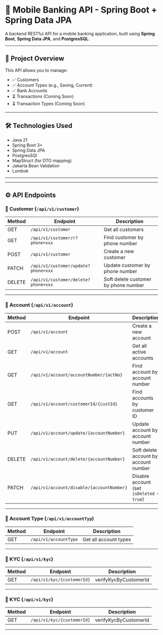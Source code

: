 # 📱 Mobile Banking API - Spring Boot + Spring Data JPA

A backend RESTful API for a mobile banking application, built using **Spring Boot**, **Spring Data JPA**, and **PostgresSQL**.

---

## 🚀 Project Overview

This API allows you to manage:

- ✅ Customers
- ✅ Account Types (e.g., Saving, Current)
- ✅ Bank Accounts
- ⏳ Transactions (Coming Soon)
- ⏳ Transaction Types (Coming Soon)

---

## 🛠 Technologies Used

- Java 21
- Spring Boot 3+
- Spring Data JPA
- PostgresSQl
- MapStruct (for DTO mapping)
- Jakarta Bean Validation
- Lombok

---


---

## ⚙️ API Endpoints

### 🔹 Customer (`/api/v1/customer`)

| Method | Endpoint                            | Description                         |
|--------|-------------------------------------|-------------------------------------|
| GET    | `/api/v1/customer`                  | Get all customers                   |
| GET    | `/api/v1/customer/r?phone=xxx`      | Find customer by phone number       |
| POST   | `/api/v1/customer`                  | Create a new customer               |
| PATCH  | `/api/v1/customer/update?phone=xxx`  | Update customer by phone number      |
| DELETE | `/api/v1/customer/delete?phone=xxx`  | Soft delete customer by phone number |

---

### 🔹 Account (`/api/v1/account`)

| Method | Endpoint                                      | Description                             |
|--------|-----------------------------------------------|-----------------------------------------|
| POST   | `/api/v1/account`                             | Create a new account                    |
| GET    | `/api/v1/account`                             | Get all active accounts                 |
| GET    | `/api/v1/account/accountNumber/{actNo}`       | Find account by account number          |
| GET    | `/api/v1/account/customerId/{custId}`         | Find accounts by customer ID            |
| PUT    | `/api/v1/account/update/{accountNumber}`      | Update account by account number        |
| DELETE | `/api/v1/account/delete/{accountNumber}`      | Soft delete account by account number   |
| PATCH  | `/api/v1/account/disable/{accountNumber}`     | Disable account (set `isDeleted = true`) |

---

### 🔹 Account Type (`/api/v1/accountTyp`)

| Method | Endpoint              | Description            |
|--------|-----------------------|------------------------|
| GET    | `/api/v1/accountType` | Get all account types  |

---
### 🔹 KYC (`/api/v1/kyc`)

| Method | Endpoint                   | Description            |
|--------|----------------------------|------------------------|
| GET    | `/api/v1/kyc/{customerId}` | verifyKycByCustomerId  |

---

### 🔹 KYC (`/api/v1/kyc`)

| Method | Endpoint                   | Description            |
|--------|----------------------------|------------------------|
| GET    | `/api/v1/kyc/{customerId}` | verifyKycByCustomerId  |

---


